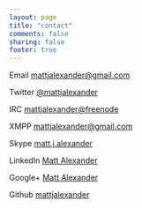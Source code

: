 ```yaml
---
layout: page
title: "contact"
comments: false
sharing: false
footer: true
---
```


<div id="contact" class="content">
  <p>
    <span class="label">Email</span>
    <span class="value"><a rel="external" href="mailto:&#109;&#97;&#116;&#116;&#106;&#97;&#108;&#101;&#120;&#97;&#110;&#100;&#101;&#114;&#64;&#103;&#109;&#97;&#105;&#108;&#46;&#99;&#111;&#109;">&#109;&#97;&#116;&#116;&#106;&#97;&#108;&#101;&#120;&#97;&#110;&#100;&#101;&#114;&#64;&#103;&#109;&#97;&#105;&#108;&#46;&#99;&#111;&#109;</a></span>
    &nbsp;
  </p>
  <p>
    <span class="label">Twitter</span>
    <span class="value"><a rel="external" href="http://twitter.com/mattjalexander">@mattjalexander</a></span>
  &nbsp;
  </p>
  <p>
    <span class="label">IRC</span>
    <span class="value"><a rel="external" href="irc://chat.freenode.net">mattjalexander@freenode</a></span>
  &nbsp;
  </p>
  <p>
    <span class="label">XMPP</span>
    <span class="value"><a rel="external" href="xmpp:&#109;&#97;&#116;&#116;&#106;&#97;&#108;&#101;&#120;&#97;&#110;&#100;&#101;&#114;&#64;&#103;&#109;&#97;&#105;&#108;&#46;&#99;&#111;&#109;">&#109;&#97;&#116;&#116;&#106;&#97;&#108;&#101;&#120;&#97;&#110;&#100;&#101;&#114;&#64;&#103;&#109;&#97;&#105;&#108;&#46;&#99;&#111;&#109;</a></span>
  &nbsp;
  </p>
  <p>
    <span class="label">Skype</span>
    <span class="value"><a rel="external" href="skype:mattjalexander?chat">matt.j.alexander</a></span>
  &nbsp;
  </p>
  <p>
    <span class="label">LinkedIn</span>
    <span class="value"><a rel="external" href="http://www.linkedin.com/in/mattjalexander">Matt Alexander</a></span>
  &nbsp;
  </p>
  <p>
    <span class="label">Google+</span>
    <span class="value"><a rel="external" href="http://plus.google.com/103477098383008224813">Matt Alexander</a></span>
    &nbsp;
  </p>
  <p>
    <span class="label">Github</span>
    <span class="value"><a rel="external" href="http://github.com/mattjalexander">mattjalexander</a></span>
    &nbsp;
  </p>
</div>
